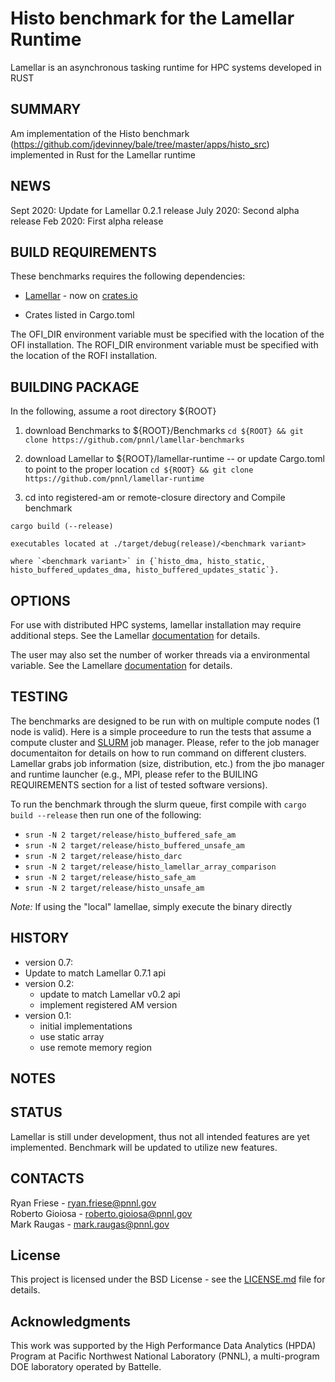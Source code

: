 Histo benchmark for the Lamellar Runtime
=================================================

Lamellar is an asynchronous tasking runtime for HPC systems developed in RUST

SUMMARY
-------

Am implementation of the Histo benchmark (https://github.com/jdevinney/bale/tree/master/apps/histo_src) implemented in Rust for the Lamellar runtime

NEWS
----

Sept 2020: Update for Lamellar 0.2.1 release
July 2020: Second alpha release
Feb 2020: First alpha release

BUILD REQUIREMENTS
------------------

These benchmarks requires the following dependencies:

* [Lamellar](https://github.com/pnnl/lamellar-runtime) - now on [crates.io](https://crates.io/crates/lamellar)

* Crates listed in Cargo.toml

The OFI_DIR environment variable must be specified with the location of the OFI installation.
The ROFI_DIR environment variable must be specified with the location of the ROFI installation.

BUILDING PACKAGE
----------------

In the following, assume a root directory ${ROOT}

1. download Benchmarks to ${ROOT}/Benchmarks 
    `cd ${ROOT} && git clone https://github.com/pnnl/lamellar-benchmarks`
2. download Lamellar to ${ROOT}/lamellar-runtime  -- or update Cargo.toml to point to the proper location
    `cd ${ROOT} && git clone https://github.com/pnnl/lamellar-runtime`

3. cd into registered-am or remote-closure directory and Compile benchmark 

`cargo build (--release)`

    executables located at ./target/debug(release)/<benchmark variant>

    where `<benchmark variant>` in {`histo_dma, histo_static, histo_buffered_updates_dma, histo_buffered_updates_static`}.

OPTIONS
-------

For use with distributed HPC systems, lamellar installation may require additional steps.  See the Lamellar [documentation](https://github.com/pnnl/lamellar-runtime#using-lamellar) for details.

The user may also set the number of worker threads via a environmental variable.  See the Lamellare [documentation](https://github.com/pnnl/lamellar-runtime#environment-variables) for details.

TESTING
-------

The benchmarks are designed to be run with on multiple compute nodes (1 node is valid). Here is a simple proceedure to run the tests that assume a compute cluster and [SLURM](https://slurm.schedmd.com) job manager. Please, refer to the job manager documentaiton for details on how to run command on different clusters. Lamellar grabs job information (size, distribution, etc.) from the jbo manager and runtime launcher (e.g., MPI, please refer to the BUILING REQUIREMENTS section for a list of tested software versions).

To run the benchmark through the slurm queue, first compile with `cargo build --release` then run one of the following:
- `srun -N 2 target/release/histo_buffered_safe_am`
- `srun -N 2 target/release/histo_buffered_unsafe_am`
- `srun -N 2 target/release/histo_darc`
- `srun -N 2 target/release/histo_lamellar_array_comparison`
- `srun -N 2 target/release/histo_safe_am`
- `srun -N 2 target/release/histo_unsafe_am`

*Note:* If using the "local" lamellae, simply execute the binary directly

HISTORY
-------
- version 0.7:
 - Update to match Lamellar 0.7.1 api
- version 0.2:
  - update to match Lamellar v0.2 api
  - implement registered AM version
- version 0.1:
  - initial implementations
  - use static array
  - use remote memory region
  
NOTES
-----

STATUS
------

Lamellar is still under development, thus not all intended features are yet
implemented. Benchmark will be updated to utilize new features.

CONTACTS
--------

Ryan Friese     - ryan.friese@pnnl.gov  
Roberto Gioiosa - roberto.gioiosa@pnnl.gov  
Mark Raugas     - mark.raugas@pnnl.gov  

License
-------

This project is licensed under the BSD License - see the [LICENSE.md](LICENSE.md) file for details.

Acknowledgments
---------------

This work was supported by the High Performance Data Analytics (HPDA) Program at Pacific Northwest National Laboratory (PNNL),
a multi-program DOE laboratory operated by Battelle.
